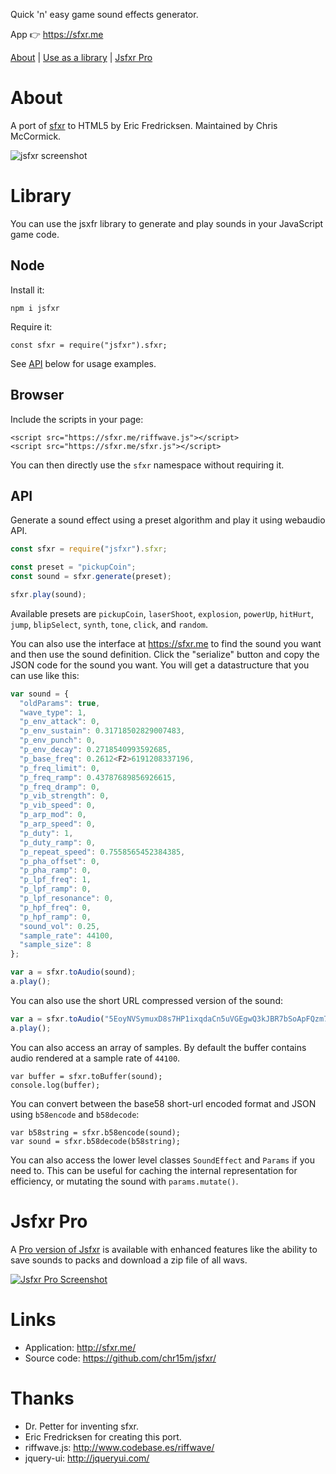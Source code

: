 Quick 'n' easy game sound effects generator.

App 👉 https://sfxr.me

[About](#about) | [Use as a library](#library) | [Jsfxr Pro](#jsfxr-pro)

# About

A port of [sfxr](http://www.drpetter.se/project_sfxr.html) to HTML5 by Eric Fredricksen.
Maintained by Chris McCormick.

![jsfxr screenshot](screenshot.png)

# Library

You can use the jsxfr library to generate and play sounds in your JavaScript game code.

## Node

Install it:

```
npm i jsfxr
```

Require it:

```
const sfxr = require("jsfxr").sfxr;
```

See [API](#API) below for usage examples.

## Browser

Include the scripts in your page:

```
<script src="https://sfxr.me/riffwave.js"></script>
<script src="https://sfxr.me/sfxr.js"></script>
```

You can then directly use the `sfxr` namespace without requiring it.

## API

Generate a sound effect using a preset algorithm and play it using webaudio API.

```javascript
const sfxr = require("jsfxr").sfxr;

const preset = "pickupCoin";
const sound = sfxr.generate(preset);

sfxr.play(sound);
```

Available presets are `pickupCoin`, `laserShoot`, `explosion`, `powerUp`, `hitHurt`, `jump`, `blipSelect`, `synth`, `tone`, `click`, and `random`.

You can also use the interface at https://sfxr.me to find the sound you want and then use the sound definition.
Click the "serialize" button and copy the JSON code for the sound you want.
You will get a datastructure that you can use like this:

```javascript
var sound = {
  "oldParams": true,
  "wave_type": 1,
  "p_env_attack": 0,
  "p_env_sustain": 0.31718502829007483,
  "p_env_punch": 0,
  "p_env_decay": 0.2718540993592685,
  "p_base_freq": 0.2612<F2>6191208337196,
  "p_freq_limit": 0,
  "p_freq_ramp": 0.43787689856926615,
  "p_freq_dramp": 0,
  "p_vib_strength": 0,
  "p_vib_speed": 0,
  "p_arp_mod": 0,
  "p_arp_speed": 0,
  "p_duty": 1,
  "p_duty_ramp": 0,
  "p_repeat_speed": 0.7558565452384385,
  "p_pha_offset": 0,
  "p_pha_ramp": 0,
  "p_lpf_freq": 1,
  "p_lpf_ramp": 0,
  "p_lpf_resonance": 0,
  "p_hpf_freq": 0,
  "p_hpf_ramp": 0,
  "sound_vol": 0.25,
  "sample_rate": 44100,
  "sample_size": 8
};

var a = sfxr.toAudio(sound);
a.play();
```

You can also use the short URL compressed version of the sound:

```javascript
var a = sfxr.toAudio("5EoyNVSymuxD8s7HP1ixqdaCn5uVGEgwQ3kJBR7bSoApFQzm7E4zZPW2EcXm3jmNdTtTPeDuvwjY8z4exqaXz3NGBHRKBx3igYfBBMRBxDALhBSvzkF6VE2Pv");
a.play();
```

You can also access an array of samples.
By default the buffer contains audio rendered at a sample rate of `44100`.

```
var buffer = sfxr.toBuffer(sound);
console.log(buffer);
```

You can convert between the base58 short-url encoded format and JSON using `b58encode` and `b58decode`:

```
var b58string = sfxr.b58encode(sound);
var sound = sfxr.b58decode(b58string);
```

You can also access the lower level classes `SoundEffect` and `Params` if you need to.
This can be useful for caching the internal representation for efficiency, or mutating the sound with `params.mutate()`.

# Jsfxr Pro

A [Pro version of Jsfxr](https://pro.sfxr.me/) is available with enhanced features like the ability to save sounds to packs and download a zip file of all wavs.

[![Jsfxr Pro Screenshot](./jsfxr-pro-screenshot.png)](https://pro.sfxr.me)

# Links

* Application:  http://sfxr.me/
* Source code:  https://github.com/chr15m/jsfxr/

# Thanks

* Dr. Petter for inventing sfxr.
* Eric Fredricksen for creating this port.
* riffwave.js: http://www.codebase.es/riffwave/
* jquery-ui:   http://jqueryui.com/
